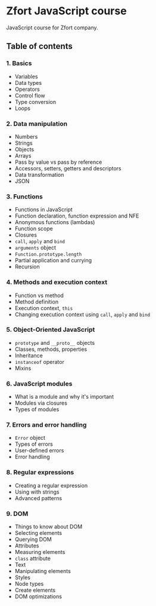 # Zfort JavaScript course

JavaScript course for Zfort company.

## Table of contents

### 1. Basics
- Variables
- Data types
- Operators
- Control flow
- Type conversion
- Loops

### 2. Data manipulation
- Numbers
- Strings
- Objects
- Arrays
- Pass by value vs pass by reference
- Accessors, setters, getters and descriptors
- Data transformation
- JSON

### 3. Functions
- Functions in JavaScript
- Function declaration, function expression and NFE
- Anonymous functions (lambdas)
- Function scope
- Closures
- `call`, `apply` and `bind`
- `arguments` object
- `Function.prototype.length`
- Partial application and currying
- Recursion

### 4. Methods and execution context
- Function vs method
- Method definition
- Execution context, `this`
- Changing execution context using `call`, `apply` and `bind`

### 5. Object-Oriented JavaScript
- `prototype` and `__proto__` objects
- Classes, methods, properties
- Inheritance
- `instanceof` operator
- Mixins

### 6. JavaScript modules
- What is a module and why it's important
- Modules via closures
- Types of modules

### 7. Errors and error handling
- `Error` object
- Types of errors
- User-defined errors
- Error handling

### 8. Regular expressions
- Creating a regular expression
- Using with strings
- Advanced patterns

### 9. DOM
- Things to know about DOM
- Selecting elements
- Querying DOM
- Attributes
- Measuring elements
- `class` attribute
- Text
- Manipulating elements
- Styles
- Node types
- Create elements
- DOM optimizations
